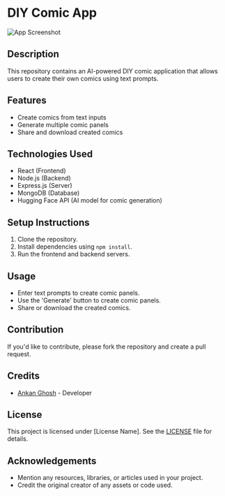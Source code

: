# DIY Comic App

![App Screenshot](url_to_your_app_screenshot.png)

## Description
This repository contains an AI-powered DIY comic application that allows users to create their own comics using text prompts.

## Features
- Create comics from text inputs
- Generate multiple comic panels
- Share and download created comics

## Technologies Used
- React (Frontend)
- Node.js (Backend)
- Express.js (Server)
- MongoDB (Database)
- Hugging Face API (AI model for comic generation)

## Setup Instructions
1. Clone the repository.
2. Install dependencies using `npm install`.
3. Run the frontend and backend servers.

## Usage
- Enter text prompts to create comic panels.
- Use the 'Generate' button to create comic panels.
- Share or download the created comics.

## Contribution
If you'd like to contribute, please fork the repository and create a pull request.

## Credits
- [Ankan Ghosh](link_to_profile) - Developer

## License
This project is licensed under [License Name]. See the [LICENSE](link_to_license_file) file for details.

## Acknowledgements
- Mention any resources, libraries, or articles used in your project.
- Credit the original creator of any assets or code used.
